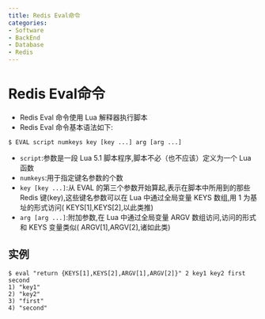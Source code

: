 ```yaml
---
title: Redis Eval命令
categories:
- Software
- BackEnd
- Database
- Redis
---
```

# Redis Eval命令

- Redis Eval 命令使用 Lua 解释器执行脚本
- Redis Eval 命令基本语法如下:

```
$ EVAL script numkeys key [key ...] arg [arg ...]
```

- `script`:参数是一段 Lua 5.1 脚本程序,脚本不必（也不应该）定义为一个 Lua 函数
- `numkeys`:用于指定键名参数的个数
- `key [key ...]`:从 EVAL 的第三个参数开始算起,表示在脚本中所用到的那些 Redis 键(key),这些键名参数可以在 Lua 中通过全局变量 KEYS 数组,用 1 为基址的形式访问( KEYS[1],KEYS[2],以此类推)
- `arg [arg ...]`:附加参数,在 Lua 中通过全局变量 ARGV 数组访问,访问的形式和 KEYS 变量类似( ARGV[1],ARGV[2],诸如此类)

## 实例

```
$ eval "return {KEYS[1],KEYS[2],ARGV[1],ARGV[2]}" 2 key1 key2 first second
1) "key1"
2) "key2"
3) "first"
4) "second"
```